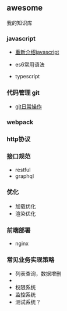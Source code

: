 ## awesome

我的知识库

### javascript
- [重新介绍javascript](
https://developer.mozilla.org/zh-CN/docs/Web/JavaScript/A_re-introduction_to_JavaScript)

- es6常用语法
- typescript


### 代码管理 git
- [git日常操作](https://github.com/ranckprogram/awesome/blob/master/src/git/常用指令.md)


### webpack

### http协议

### 接口规范

- restful
- graphql

### 优化

- 加载优化
- 渲染优化


### 前端部署

- nginx


### 常见业务实现策略

- 列表查询，数据增删
- 
- 权限系统
- 监控系统
- 测试系统？